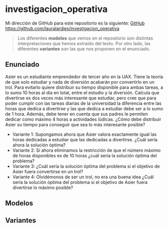 # investigacion_operativa

Mi dirección de GitHub para este repositorio es la siguiente: [GitHub](https://github.com/lauralardies/investigacion_operativa)
https://github.com/lauralardies/investigacion_operativa

> Los diferentes **modelos** que vemos en el repositorio son distintas interpretaciones que hemos extraído del texto. Por otro lado, las diferentes **variantes** son las que nos proponen en el enunciado.

## Enunciado 
Asier es un estudiante emprendedor de tercer año en la UAX. Tiene la teoría de que solo estudiar y nada de diversión acabarán por convertirlo en un trol. Para evitarlo quiere distribuir su tiempo disponible para ambas tareas, a lo sumo 10 horas al día en total, entre el estudio y la diversión. Calcula que divertirse es dos veces más interesante que estudiar, pero cree que para poder cumplir con las tareas diarias de la universidad la diferencia entre las horas que dedica a divertirse y las que dedica a estudiar debe ser a lo sumo de 1 hora. Además, debe tener en cuenta que sus padres le permiten dedicar como máximo 4 horas a actividades lúdicas. ¿Cómo debe distribuir Asier su tiempo para conseguir que sea lo más interesante posible?
- Variante 1: Supongamos ahora que Asier valora exactamente igual las horas dedicadas a estudiar que las dedicadas a divertirse. ¿Cuál sería ahora la solución óptima?
- Variante 2: Si ahora eliminamos la restricción de que el número máximo de horas disponibles es de 10 horas ¿cuál sería la solución óptima del problema?
- Variante 3: ¿Cuál sería la solución óptima del problema si el objetivo de Asier fuera convertirse en un trol?
- Variante 4: Olvidémonos de ser un trol, no era una buena idea ¿Cuál sería la solución óptima del problema si el objetivo de Asier fuera divertirse lo máximo posible?

## Modelos

## Variantes
